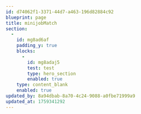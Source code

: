 ```yaml
---
id: d74062f1-3371-44d7-a463-196d82884c92
blueprint: page
title: minijobMatch
section:
  -
    id: mg8ad6af
    padding_y: true
    blocks:
      -
        id: mg8adaj5
        test: test
        type: hero_section
        enabled: true
    type: content_blank
    enabled: true
updated_by: 8a94dbab-8a70-4c24-9088-a0fbe71999a9
updated_at: 1759341292
---
```

